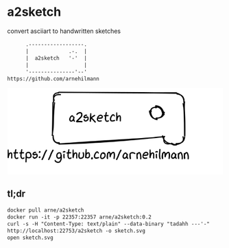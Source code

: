 # a2sketch
convert asciiart to handwritten sketches

```render_a2sketch
      .------------------.
      |             .-.  |
      |  a2sketch   '-'  |
      |                  |
      '---------------'--'
https://github.com/arnehilmann

```

![sketch](examples/logo-sketch.svg)


## tl;dr

```
docker pull arne/a2sketch
docker run -it -p 22357:22357 arne/a2sketch:0.2
curl -s -H "Content-Type: text/plain" --data-binary "tadahh ---'-" http://localhost:22753/a2sketch -o sketch.svg
open sketch.svg
```
